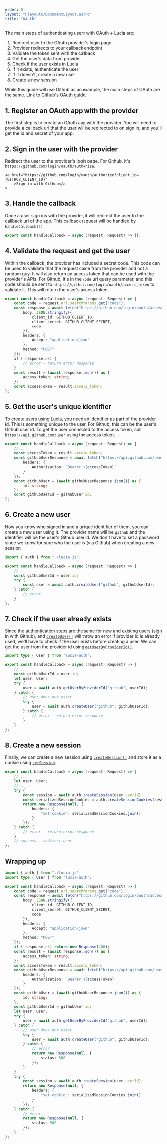 ```yaml
---
order: 0
layout: "@layouts/DocumentLayout.astro"
title: "OAuth"
---
```


The main steps of authenticating users with OAuth + Lucia are:

1. Redirect user to the OAuth provider's login page
2. Provider redirects to your callback endpoint
3. Validate the token sent with the callback
4. Get the user's data from provider
5. Check if the user exists in Lucia
6. If it exists, authenticate the user
7. If it doesn't, create a new user
8. Create a new session

While this guide will use Github as an example, the main steps of OAuth are the same. Link to [Github's OAuth guide](https://docs.github.com/en/developers/apps/building-oauth-apps/authorizing-oauth-apps).

## 1. Register an OAuth app with the provider

The first step is to create an OAuth app with the provider. You will need to provide a callback url that the user will be redirected to on sign in, and you'll get the id and secret of your app.

## 2. Sign in the user with the provider

Redirect the user to the provider's login page. For Github, it's `https://github.com/login/oauth/authorize`.

```svelte
<a href="https://github.com/login/oauth/authorize?client_id={GITHUB_CLIENT_ID}"
	>Sign in with Github</a
>
```

## 3. Handle the callback

Once a user sign ins with the provider, it will redirect the user to the callback url of the app. This callback request will be handled by `handleCallback()`:

```ts
export const handleCallback = async (request: Request) => {};
```

## 4. Validate the request and get the user

Within the callback, the provider has included a secret code. This code can be used to validate that the request came from the provider and not a random guy. It will also return an access token that can be used with the provider's APIs. For Github, it's in the `code` url query parameter, and this code should be sent to `https://github.com/login/oauth/access_token` to validate it. This will return the user's access token.

```ts
export const handleCallback = async (request: Request) => {
	const code = request.url.searchParams.get("code");
	const response = await fetch("https://github.com/login/oauth/access_token", {
		body: JSON.stringify({
			client_id: GITHUB_CLIENT_ID,
			client_secret: GITHUB_CLIENT_SECRET,
			code
		}),
		headers: {
			Accept: "application/json"
		},
		method: "POST"
	});
	if (!response.ok) {
		// error - return error response
	}
	const result = (await response.json()) as {
		access_token: string;
	};
	const accessToken = result.access_token;
};
```

## 5. Get the user's unique identifier

To create users using Lucia, you need an identifier as part of the provider id. This is something unique to the user. For Github, this can be the user's Github user id. To get the user connected to the access token, call `https://api.github.com/user` using the access token.

```ts
export const handleCallback = async (request: Request) => {
	// ...
	const accessToken = result.access_token;
	const githubUserResponse = await fetch("https://api.github.com/user", {
		headers: {
			Authorization: `Bearer ${accessToken}`
		}
	});
	const githubUser = (await githubUserResponse.json()) as {
		id: string;
	};
	const githubUserId = githubUser.id;
};
```

## 6. Create a new user

Now you know who signed in and a unique identifier of them, you can create a new user using it. The provider name will be `github` and the identifier will be the user's Github user id. We don't have to set a password since we know for sure who the user is (via Github) when creating a new session

```ts
import { auth } from "./lucia.js";

export const handleCallback = async (request: Request) => {
	// ...
	const githubUserId = user.id;
	try {
		const user = await auth.createUser("github", githubUserId);
	} catch {
		// error
	}
};
```

## 7. Check if the user already exists

Since the authentication steps are the same for new and existing users (sign in with Github), and [`createUser()`](/reference/api/server-api#createuser) will throw an error if provider id is already used, we'll have to check if the user exists before creating a user. We can get the user from the provider id using [`getUserByProviderId()`](/reference/api/server-api#getuserbyproviderid).

```ts
import type { User } from "lucia-auth";

export const handleCallback = async (request: Request) => {
	// ...
	const githubUserId = user.id;
	let user: User;
	try {
		user = await auth.getUserByProviderId("github", userId);
	} catch {
		// user does not exist
		try {
			user = await auth.createUser("github", githubUserId);
		} catch {
			// error - return error response
		}
	}
};
```

## 8. Create a new session

Finally, we can create a new session using [`createSession()`](/reference/api/server-api#createsession) and store it as a cookie using [`setSession`](/reference/api/locals-api#setsession).

```ts
export const handleCallback = async (request: Request) => {
	// ...
	let user: User;
	// ...
	try {
		const session = await auth.createSession(user.userId);
		const serializedSessionCookies = auth.createSessionCookies(session);
		return new Response(null, {
			headers: {
				"set-cookie": serializedSessionCookies.join()
			}
		});
	} catch {
		// error - return error response
	}
	// success - redirect user
};
```

## Wrapping up

```ts
import { auth } from "./lucia.js";
import type { User } from "lucia-auth";

export const handleCallback = async (request: Request) => {
	const code = request.url.searchParams.get("code");
	const response = await fetch("https://github.com/login/oauth/access_token", {
		body: JSON.stringify({
			client_id: GITHUB_CLIENT_ID,
			client_secret: GITHUB_CLIENT_SECRET,
			code
		}),
		headers: {
			Accept: "application/json"
		},
		method: "POST"
	});
	if (!response.ok) return new Response(400);
	const result = (await response.json()) as {
		access_token: string;
	};
	const accessToken = result.access_token;
	const githubUserResponse = await fetch("https://api.github.com/user", {
		headers: {
			Authorization: `Bearer ${accessToken}`
		}
	});
	const githubUser = (await githubUserResponse.json()) as {
		id: string;
	};
	const githubUserId = githubUser.id;
	let user: User;
	try {
		user = await auth.getUserByProviderId("github", userId);
	} catch {
		// user does not exist
		try {
			user = await auth.createUser("github", githubUserId);
		} catch {
			// error
			return new Response(null, {
				status: 500
			});
		}
	}
	try {
		const session = await auth.createSession(user.userId);
		return new Response(null, {
			headers: {
				"set-cookie": serializedSessionCookies.join()
			}
		});
	} catch {
		// error
		return new Response(null, {
			status: 500
		});
	}
};
```
